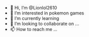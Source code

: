 - 👋 Hi, I’m @Lionlol2610
- 👀 I’m interested in pokemon games
- 🌱 I’m currently learning 
- 💞️ I’m looking to collaborate on ...
- 📫 How to reach me ...

<!---
Lionlol2610/Lionlol2610 is a ✨ special ✨ repository because its `README.md` (this file) appears on your GitHub profile.
You can click the Preview link to take a look at your changes.
--->
